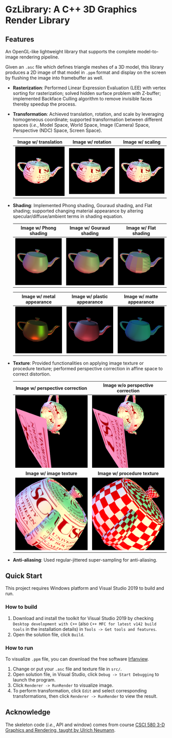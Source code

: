 # GzLibrary: A C++ 3D Graphics Render Library

## Features

An OpenGL-like lightweight library that supports the complete model-to-image rendering pipeline.

Given an `.asc` file which defines triangle meshes of a 3D model, this library produces a 2D image of that model in `.ppm` format and display on the screen by flushing the image into framebuffer as well.

- **Rasterization**: Performed Linear Expression Evaluation (LEE) with vertex sorting for rasterization; solved hidden surface problem with Z-buffer; implemented Backface Culling algorithm to remove invisible faces thereby speedup the process.
- **Transformation**: Achieved translation, rotation, and scale by leveraging homogeneous coordinate; supported transformation between different spaces (_i.e._, Model Space, World Space, Image (Camera) Space, Perspective (NDC) Space, Screen Space).

   |                      Image w/ translation                      |                 Image w/ rotation                 |                 Image w/ scaling                 |
   :----------------------------------------------------:|:--------------------------------------------------------:|:------------------------------------------------:|
   ![image with translation](/docs/translation_sample1.gif) | ![image with rotation](/docs/rotation_sample2.gif) | ![image with scaling](/docs/scaling_sample1.gif) |


- **Shading**: Implemented Phong shading, Gouraud shading, and Flat shading; supported changing material appearance by altering specular/diffuse/ambient terms in shading equation.

   |          Image w/ Phong shading                |                 Image w/ Gouraud shading                 |               Image w/ Flat shading                |
   :-----------------------------------------------:|:--------------------------------------------------------:|:--------------------------------------------------:|
   ![image with phong shading](/docs/phong_shading.png) | ![image with gouraud shading](/docs/gouraud_shading.png) | ![image with flat shading](/docs/flat_shading.png) | 

   | Image w/ metal appearance |                 Image w/ plastic appearance                  | Image w/ matte appearance |
   :--------------------------:|:------------------------------------------------------------:|:-------------------------:|
   ![image with metal appearance](/docs/metal_material.png) | ![image with plastic appearance](/docs/plastic_material.png) | ![image with matte appearance](/docs/matte_material.png)


- **Texture**: Provided functionalities on applying image texture or procedure texture; performed perspective correction in affine space to correct distortion.

  Image w/ perspective correction             |  Image w/o perspective correction
  :-------------------------:|:-------------------------:
  ![image with perspective correction](/docs/w_perspective_correction.png) | ![image without perspective correction](/docs/wo_perspective_correction.png)
  **Image w/ image texture** | **Image w/ procedure texture**
  ![image with image texture](/docs/image_texture.png) | ![image with procedure texture](/docs/procedure_texture.png)

- **Anti-aliasing**: Used regular-jittered super-sampling for anti-aliasing.

## Quick Start

This project requires Windows platform and Visual Studio 2019 to build and run.

### How to build

1. Download and install the toolkit for Visual Studio 2019 by checking `Desktop development with C++` (also `C++ MFC for latest v142 build tools` in the installation details) in `Tools -> Get tools and features`.
2. Open the solution file, click `Build`.

### How to run

To visualize `.ppm` file, you can download the free software [Irfanview](https://www.irfanview.com/).

1. Change or put your `.asc` file and texture file in `src/`.
2. Open solution file, in Visual Studio, click `Debug -> Start Debugging` to launch the program.
3. Click `Renderer -> RunRender` to visualize image.
4. To perform transformation, click `Edit` and select corresponding transformations, then click `Renderer -> RunRender` to view the result.

## Acknowledge

The skeleton code (_i.e._, API and window) comes from course [CSCI 580 3-D Graphics and Rendering, taught by Ulrich Neumann](https://www.cs.usc.edu/directory/faculty/profile/?lname=Neumann&fname=Ulrich).


